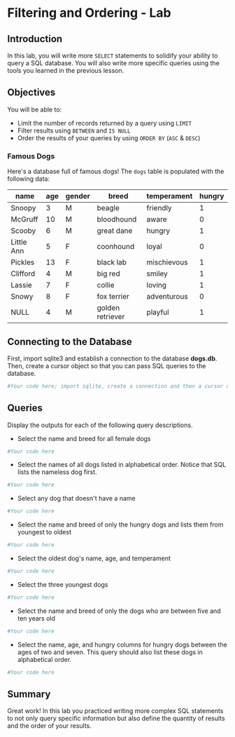 
# Filtering and Ordering - Lab


## Introduction
In this lab, you will write more `SELECT` statements to solidify your ability to query a SQL database. You will also write more specific queries using the tools you learned in the previous lesson.

## Objectives
You will be able to:
* Limit the number of records returned by a query using `LIMIT`
* Filter results using `BETWEEN` and `IS NULL`
* Order the results of your queries by using `ORDER BY` (`ASC` & `DESC`)

### Famous Dogs

Here's a database full of famous dogs!  The `dogs` table is populated with the following data:

|name      |age    |gender |breed           |temperament|hungry |
|----------|-------|-------|----------------|-----------|-------|
|Snoopy    |3      |M      |beagle          |friendly   |1      |
|McGruff   |10     |M      |bloodhound      |aware      |0      |
|Scooby    |6      |M      |great dane      |hungry     |1      |
|Little Ann|5      |F      |coonhound       |loyal      |0      |
|Pickles   |13     |F      |black lab       |mischievous|1      |
|Clifford  |4      |M      |big red         |smiley     |1      |
|Lassie    |7      |F      |collie          |loving     |1      |
|Snowy     |8      |F      |fox terrier     |adventurous|0      |
|NULL      |4      |M      |golden retriever|playful    |1      |

## Connecting to the Database

First, import sqlite3 and establish a connection to the database **dogs.db**. Then, create a cursor object so that you can pass SQL queries to the database.


```python
#Your code here; import sqlite, create a connection and then a cursor object.
```

 

## Queries

Display the outputs for each of the following query descriptions.

* Select the name and breed for all female dogs


```python
#Your code here
```

* Select the names of all dogs listed in alphabetical order.  Notice that SQL lists the nameless dog first.


```python
#Your code here
```

* Select any dog that doesn't have a name


```python
#Your code here
```

* Select the name and breed of only the hungry dogs and lists them from youngest to oldest


```python
#Your code here
```

* Select the oldest dog's name, age, and temperament


```python
#Your code here
```

* Select the three youngest dogs


```python
#Your code here
```

* Select the name and breed of only the dogs who are between five and ten years old


```python
#Your code here
```

* Select the name, age, and hungry columns for hungry dogs between the ages of two and seven.  This query should also list these dogs in alphabetical order.


```python
#Your code here
```

## Summary

Great work! In this lab you practiced writing more complex SQL statements to not only query specific information but also define the quantity of results and the order of your results. 
